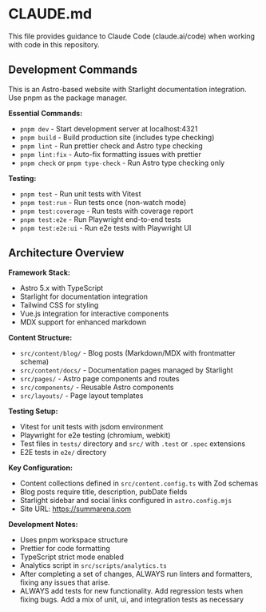 # CLAUDE.md

This file provides guidance to Claude Code (claude.ai/code) when working with code in this repository.

## Development Commands

This is an Astro-based website with Starlight documentation integration. Use pnpm as the package manager.

**Essential Commands:**

- `pnpm dev` - Start development server at localhost:4321
- `pnpm build` - Build production site (includes type checking)
- `pnpm lint` - Run prettier check and Astro type checking
- `pnpm lint:fix` - Auto-fix formatting issues with prettier
- `pnpm check` or `pnpm type-check` - Run Astro type checking only

**Testing:**

- `pnpm test` - Run unit tests with Vitest
- `pnpm test:run` - Run tests once (non-watch mode)
- `pnpm test:coverage` - Run tests with coverage report
- `pnpm test:e2e` - Run Playwright end-to-end tests
- `pnpm test:e2e:ui` - Run e2e tests with Playwright UI

## Architecture Overview

**Framework Stack:**

- Astro 5.x with TypeScript
- Starlight for documentation integration
- Tailwind CSS for styling
- Vue.js integration for interactive components
- MDX support for enhanced markdown

**Content Structure:**

- `src/content/blog/` - Blog posts (Markdown/MDX with frontmatter schema)
- `src/content/docs/` - Documentation pages managed by Starlight
- `src/pages/` - Astro page components and routes
- `src/components/` - Reusable Astro components
- `src/layouts/` - Page layout templates

**Testing Setup:**

- Vitest for unit tests with jsdom environment
- Playwright for e2e testing (chromium, webkit)
- Test files in `tests/` directory and `src/` with `.test` or `.spec` extensions
- E2E tests in `e2e/` directory

**Key Configuration:**

- Content collections defined in `src/content.config.ts` with Zod schemas
- Blog posts require title, description, pubDate fields
- Starlight sidebar and social links configured in `astro.config.mjs`
- Site URL: https://summarena.com

**Development Notes:**

- Uses pnpm workspace structure
- Prettier for code formatting
- TypeScript strict mode enabled
- Analytics script in `src/scripts/analytics.ts`
- After completing a set of changes, ALWAYS run linters and formatters, fixing any issues that arise.
- ALWAYS add tests for new functionality. Add regression tests when fixing bugs. Add a mix of unit, ui, and integration tests as necessary
